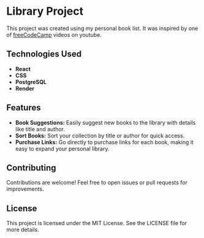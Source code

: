 # Library Project

This project was created using my personal book list. It was inspired by one of [freeCodeCamp](https://freecodecamp.org/) videos on youtube.

## Technologies Used

- **React**
- **CSS**
- **PostgreSQL**
- **Render**

## Features
- **Book Suggestions:** Easily suggest new books to the library with details like title and author.
- **Sort Books:** Sort your collection by title or author for quick access.
- **Purchase Links:** Go directly to purchase links for each book, making it easy to expand your personal library.

## Contributing
Contributions are welcome! Feel free to open issues or pull requests for improvements.

## License
This project is licensed under the MIT License. See the LICENSE file for more details.
